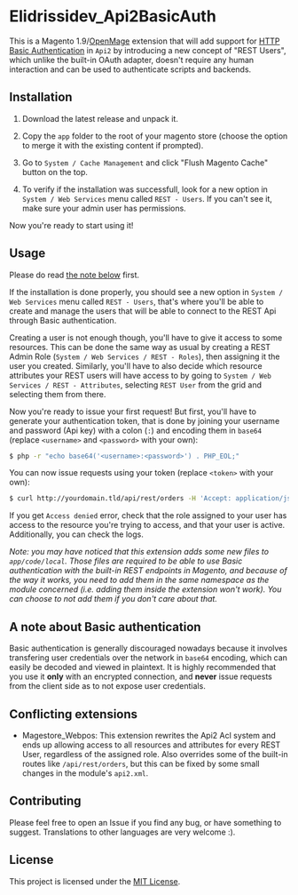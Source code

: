 # Elidrissidev_Api2BasicAuth

This is a Magento 1.9/[OpenMage](https://github.com/openmage/magento-lts) extension that will add support for [HTTP Basic Authentication](https://datatracker.ietf.org/doc/html/rfc7617) in `Api2` by introducing a new concept of "REST Users", which unlike the built-in OAuth adapter, doesn't require any human interaction and can be used to authenticate scripts and backends.

## Installation

1. Download the latest release and unpack it.

2. Copy the `app` folder to the root of your magento store (choose the option to merge it with the existing content if prompted).

3. Go to `System / Cache Management` and click "Flush Magento Cache" button on the top.

4. To verify if the installation was successfull, look for a new option in `System / Web Services` menu called `REST - Users`. If you can't see it, make sure your admin user has permissions.

Now you're ready to start using it!

## Usage

Please do read [the note below](#a-note-about-basic-authentication) first.

If the installation is done properly, you should see a new option in `System / Web Services` menu called `REST - Users`, that's where you'll be able to create and manage the users that will be able to connect to the REST Api through Basic authentication.

Creating a user is not enough though, you'll have to give it access to some resources. This can be done the same way as usual by creating a REST Admin Role (`System / Web Services / REST - Roles`), then assigning it the user you created.
Similarly, you'll have to also decide which resource attributes your REST users will have access to by going to `System / Web Services / REST - Attributes`, selecting `REST User` from the grid and selecting them from there.

Now you're ready to issue your first request! But first, you'll have to generate your authentication token, that is done by joining your username and password (Api key) with a colon (`:`) and encoding them in `base64` (replace `<username>` and `<password>` with your own):

```sh
$ php -r "echo base64('<username>:<password>') . PHP_EOL;"
```

You can now issue requests using your token (replace `<token>` with your own):

```sh
$ curl http://yourdomain.tld/api/rest/orders -H 'Accept: application/json' -H 'Authorization: Basic <token>'
```

If you get `Access denied` error, check that the role assigned to your user has access to the resource you're trying to access, and that your user is active. Additionally, you can check the logs.

*Note: you may have noticed that this extension adds some new files to `app/code/local`. Those files are required to be able to use Basic authentication with the built-in REST endpoints in Magento, and because of the way it works, you need to add them in the same namespace as the module concerned (i.e. adding them inside the extension won't work). You can choose to not add them if you don't care about that.*

## A note about Basic authentication

Basic authentication is generally discouraged nowadays because it involves transfering user credentials over the network in `base64` encoding, which can easily be decoded and viewed in plaintext. It is highly recommended that you use it **only** with an encrypted connection, and **never** issue requests from the client side as to not expose user credentials.

## Conflicting extensions

- Magestore_Webpos: This extension rewrites the Api2 Acl system and ends up allowing access to all resources and attributes for every REST User, regardless of the assigned role. Also overrides some of the built-in routes like `/api/rest/orders`, but this can be fixed by some small changes in the module's `api2.xml`.

## Contributing

Please feel free to open an Issue if you find any bug, or have something to suggest. Translations to other languages are very welcome :).

## License

This project is licensed under the [MIT License](LICENSE).
